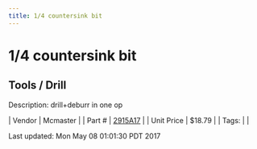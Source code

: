 ```yaml
---
title: 1/4 countersink bit
---
```


# 1/4 countersink bit
## Tools / Drill
Description: 	drill+deburr in one op 

| Vendor | Mcmaster | 
| Part # | [2915A17](https://www.mcmaster.com/#2915A17) | 
| Unit Price | $18.79 | 
| Tags: |  | 

Last updated: Mon May 08 01:01:30 PDT 2017